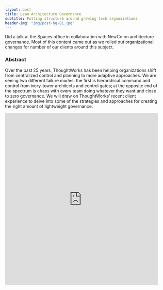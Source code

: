 ```yaml
---
layout: post
title: Lean Architecture Governance
subtitle: Putting structure around growing tech organziations
header-img: "img/post-bg-01.jpg"
---
```


Did a talk at the Spaces office in collaboration with NewCo on architecture governance. Most of this content came out as we rolled out organizational changes for number of our clients around this subject.

### Abstract
Over the past 25 years, ThoughtWorks has been helping organizations shift from centralized control and planning to more adaptive approaches. We are seeing two different failure modes: the first is hierarchical command and control from ivory-tower architects and control gates; at the opposite end of the spectrum is chaos with every team doing whatever they want and close to zero governance. We will draw on ThoughtWorks’ recent client experience to delve into some of the strategies and approaches for creating the right amount of lightweight governance.

<style>
.responsive-wrap iframe{ max-width: 100%;}
</style>
<div class="responsive-wrap">
<!-- this is the embed code provided by Google -->
  <iframe src="https://docs.google.com/presentation/d/e/2PACX-1vREFx649c1fiaBSoosn84xyFdjGAhDPCcWZsgDczM87J4exFpNK4GUmvBTYzUR6ASKrQOHTlPhAeyaN/pub?start=false&loop=false&delayms=3000" frameborder="0" width="960" height="569" allowfullscreen="true" mozallowfullscreen="true" webkitallowfullscreen="true"></iframe>
<!-- Google embed ends -->
</div>